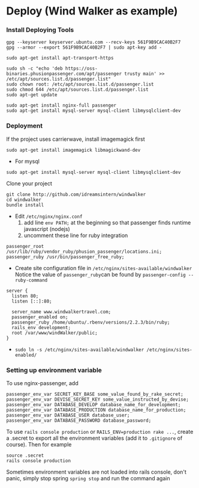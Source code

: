 # Deploy (Wind Walker as example)

### Install Deploying Tools
```
gpg --keyserver keyserver.ubuntu.com --recv-keys 561F9B9CAC40B2F7
gpg --armor --export 561F9B9CAC40B2F7 | sudo apt-key add -

sudo apt-get install apt-transport-https

sudo sh -c "echo 'deb https://oss-binaries.phusionpassenger.com/apt/passenger trusty main' >> /etc/apt/sources.list.d/passenger.list"
sudo chown root: /etc/apt/sources.list.d/passenger.list
sudo chmod 644 /etc/apt/sources.list.d/passenger.list
sudo apt-get update

sudo apt-get install nginx-full passenger
sudo apt-get install mysql-server mysql-client libmysqlclient-dev
```

###  Deployment
If the project uses carrierwave, install imagemagick first
```
sudo apt-get install imagemagick libmagickwand-dev
```
* For mysql
```
sudo apt-get install mysql-server mysql-client libmysqlclient-dev
```

Clone your project
```
git clone http://github.com/idreamsintern/windwalker
cd windwalker
bundle install
```

* Edit `/etc/nginx/nginx.conf`
  1. add line `env PATH;` at the beginning so that passenger finds runtime javascript (nodejs)
  2. uncomment these line for ruby integration

```
passenger_root /usr/lib/ruby/vendor_ruby/phusion_passenger/locations.ini;
passenger_ruby /usr/bin/passenger_free_ruby;
```

* Create site configuration file in `/etc/nginx/sites-available/windwalker`
Notice the value of `passenger_ruby`can be found by `passenger-config --ruby-command`
```
server {
  listen 80;
  listen [::]:80;

  server_name www.windwalkertravel.com;
  passenger_enabled on;
  passenger_ruby /home/ubuntu/.rbenv/versions/2.2.3/bin/ruby;
  rails_env development;
  root /var/www/windWalker/public;
}
```

* `sudo ln -s /etc/nginx/sites-available/windwalker /etc/nginx/sites-enabled/`

### Setting up environment variable
To use nginx-passenger, add
```
passenger_env_var SECRET_KEY_BASE some_value_found_by_rake_secret;
passenger_env_var DEVISE_SECRET_KEY some_value_instructed_by_devise;
passenger_env_var DATABASE_DEVELOP database_name_for_development;
passenger_env_var DATABASE_PRODUCTION database_name_for_production;
passenger_env_var DATABASE_USER database_user;
passenger_env_var DATABASE_PASSWORD database_password;
```
To use `rails console production` or `RAILS_ENV=production rake ...`, create a .secret to export all the environment variables (add it to `.gitignore` of course). Then for example
```
source .secret
rails console production
```

Sometimes environment variables are not loaded into rails console, don't panic, simply stop spring `spring stop` and run the command again

